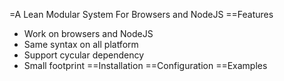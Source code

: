=A Lean Modular System For Browsers and NodeJS
==Features
* Work on browsers and NodeJS
* Same syntax on all platform
* Support cycular dependency
* Small footprint
==Installation
==Configuration
==Examples
